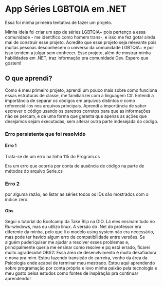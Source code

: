 # App Séries LGBTQIA em .NET

Essa foi minha primeira tentativa de fazer um projeto.

Minha ideia foi criar um app de séries LGBTQIA+ pois pertenço a essa comunidade - me identifico como homem trans-, e isso me fez gotar ainda mai de construir esse projeto. Acredito que esse projeto seja relevante pois muitas pessoas desconhecem o universo da comunidade LGBTQIA+ e por isso tendem a julgar sem conhecer. Esse projeto, além de mostrar minha habilidades em .NET, traz informação pra comunidade Dev. Espero que gostem!

## O que aprendi?

Como é meu primeiro projeto, aprendi um pouco mais sobre como funciona essas estruturas de classe, me familiarizei com a linguagem C#. Entendi a importância de separar os códigos em arquivos distintos e como referenciá-los nos arquivos principais. Aprendi a importância de saber escrever o código usando os paretros corretos para que as informações não se percam, e de uma forma que garanta que apenas as ações que desejamos sejam executadas, sem alterar outra parte indesejada do código.

### Erro persistente que foi resolvido

#### Erro 1

Trata-se de um erro na linha 115 do Program.cs

<!-- Console.WriteLine("#ID {0}: - {1} {2}", serie.retornaId(), serie.retornaTitulo(), (excluido?"*Excluído*" : ""));
essa linha teve que ser comentada, pois com ela, o programa não rodava. o erro encontrado era: 
App de séries/Series-LGBTQIA/Program.cs(115,100): error CS0266: Não é possível converter implicitamente tipo "object" em "bool". Existe uma conversão explícita (há uma conversão ausente?)
Como tive que comentar essa linha, o programa só deixa cadastrar séries e não pode listar  -->

Era um erro que ocorria por conta de ausência de código na parte de métodos do arquivo Serie.cs

### Erro 2

por alguma razão, ao listar as séries todos os IDs são mostrados com o índice zero.

#### Obs

Segui o tutorial do Bootcamp da Take Blip na DIO. Lá eles ensinam tudo no Ru-windows, mas eu utilizo linux. A versão do .Net do professor era diferente da minha, pelo que li o modelo using system não era necessário, mas pode ter havido algum erro de compatibilidade entre versões. Se alguém puder/quiser me ajudar a resolver esses problemas e, principalmente queria me ensinar como resolve e pq está errado, ficarei muito agradecido!
OBS2: Essa área de desenvlvimento é muito desafiadora e nova pra mim. Estou fazendo transição de carreira, venho da área da Psicologia onde acabei de terminar meu mestrado. Estou aqui aprendendo sobre programação por conta própria e levo minha paixão pela tecnologia e meu gosto pelos estudos como fontes de inspiração pra continuar aprendendo!
